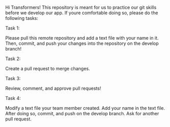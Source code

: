 Hi Transformers! This repository is meant for us to practice our git skills before we develop our app. If youre comfortable doing so, please do the following tasks:

Task 1:

Please pull this remote repository and add a text file with your name in it. Then, commit, and push your changes into the repository on the develop branch!

Task 2:

Create a pull request to merge changes. 

Task 3: 

Review, comment, and approve pull requests!

Task 4: 

Modify a text file your team member created. Add your name in the text file. After doing so, commit, and push on the develop branch. Ask for another pull request.

